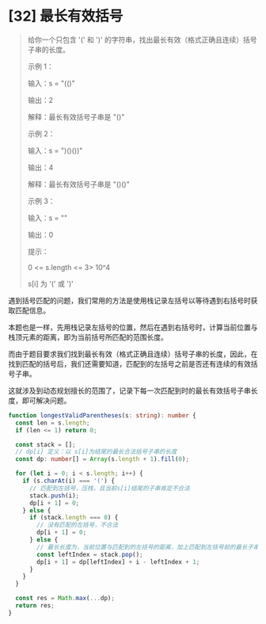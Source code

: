 # [32] 最长有效括号

> 给你一个只包含 '(' 和 ')' 的字符串，找出最长有效（格式正确且连续）括号子串的长度。
>
> 示例 1：
>
> 输入：s = "(()"
>
> 输出：2
>
> 解释：最长有效括号子串是 "()"
>
> 示例 2：
>
> 输入：s = ")()())"
>
> 输出：4
>
> 解释：最长有效括号子串是 "()()"
>
> 示例 3：
>
> 输入：s = ""
>
> 输出：0
>
> 提示：
>
> 0 <= s.length <= 3> 10^4
>
> s[i] 为 '(' 或 ')'

遇到括号匹配的问题，我们常用的方法是使用栈记录左括号以等待遇到右括号时获取匹配信息。

本题也是一样，先用栈记录左括号的位置，然后在遇到右括号时，计算当前位置与栈顶元素的距离，即为当前括号所匹配的范围长度。

而由于题目要求我们找到最长有效（格式正确且连续）括号子串的长度，因此，在找到匹配的括号后，我们还需要知道，匹配到的左括号之前是否还有连续的有效括号子串。

这就涉及到动态规划擅长的范围了，记录下每一次匹配到时的最长有效括号子串长度，即可解决问题。

```ts
function longestValidParentheses(s: string): number {
  const len = s.length;
  if (len <= 1) return 0;

  const stack = [];
  // dp[i] 定义：以 s[i]为结尾的最长合法括号子串的长度
  const dp: number[] = Array(s.length + 1).fill(0);

  for (let i = 0; i < s.length; i++) {
    if (s.charAt(i) === '(') {
      // 匹配到左括号，压栈，且当前s[i]结尾的子串肯定不合法
      stack.push(i);
      dp[i + 1] = 0;
    } else {
      if (stack.length === 0) {
        // 没有匹配的左括号，不合法
        dp[i + 1] = 0;
      } else {
        // 最长长度为，当前位置与匹配到的左括号的距离，加上匹配到左括号前的最长子串
        const leftIndex = stack.pop();
        dp[i + 1] = dp[leftIndex] + i - leftIndex + 1;
      }
    }
  }

  const res = Math.max(...dp);
  return res;
}
```
